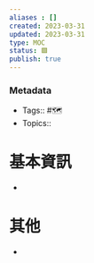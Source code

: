 ```yaml
---
aliases : []
created: 2023-03-31
updated: 2023-03-31
type: MOC
status: 🟩
publish: true
---
```

### Metadata
- Tags:: #🗺️
- Topics:: 

# 基本資訊
- 
# 其他
- 